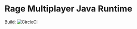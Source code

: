 # Rage Multiplayer Java Runtime

Build: [![CircleCI](https://circleci.com/gh/ragemp-java/java-runtime/tree/master.svg?style=svg)](https://circleci.com/gh/ragemp-java/java-runtime/tree/master)

